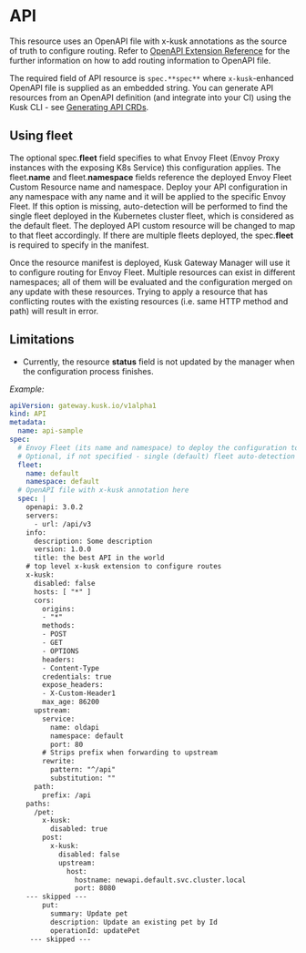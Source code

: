 # API

This resource uses an OpenAPI file with x-kusk annotations as the source of truth to configure routing.
Refer to [OpenAPI Extension Reference](../../reference/extension.md) for the further information on how to add routing information to OpenAPI file.

The required field of API resource is `spec.**spec**` where `x-kusk`-enhanced OpenAPI file is supplied as an embedded string. 
You can generate API resources from an OpenAPI definition (and integrate into your CI) using the Kusk CLI - see 
[Generating API CRDs](../../cli/generate-cmd.md).

## **Using fleet**

The optional spec.**fleet** field specifies to what Envoy Fleet (Envoy Proxy instances with the exposing K8s Service) this configuration applies.
The fleet.**name** and fleet.**namespace** fields reference the deployed Envoy Fleet Custom Resource name and namespace.
Deploy your API configuration in any namespace with any name and it will be applied to the specific Envoy Fleet.
If this option is missing, auto-detection will be performed to find the single fleet deployed in the Kubernetes cluster fleet, which is considered as the default fleet.
The deployed API custom resource will be changed to map to that fleet accordingly.
If there are multiple fleets deployed, the spec.**fleet** is required to specify in the manifest.

Once the resource manifest is deployed, Kusk Gateway Manager will use it to configure routing for Envoy Fleet.
Multiple resources can exist in different namespaces; all of them will be evaluated and the configuration merged on any update with these resources.
Trying to apply a resource that has conflicting routes with the existing resources (i.e. same HTTP method and path) will result in error.

## **Limitations**

* Currently, the resource **status** field is not updated by the manager when the configuration process finishes.

*Example:*

```yaml
apiVersion: gateway.kusk.io/v1alpha1
kind: API
metadata:
  name: api-sample
spec:
  # Envoy Fleet (its name and namespace) to deploy the configuration to, here - deployed EnvoyFleet with the name "default" in the namespace "default".
  # Optional, if not specified - single (default) fleet auto-detection will be performed in the cluster.
  fleet:
    name: default
    namespace: default
  # OpenAPI file with x-kusk annotation here
  spec: |
    openapi: 3.0.2
    servers:
      - url: /api/v3
    info:
      description: Some description
      version: 1.0.0
      title: the best API in the world
    # top level x-kusk extension to configure routes
    x-kusk:
      disabled: false
      hosts: [ "*" ]
      cors:
        origins:
        - "*"
        methods:
        - POST
        - GET
        - OPTIONS
        headers:
        - Content-Type
        credentials: true
        expose_headers:
        - X-Custom-Header1
        max_age: 86200
      upstream:
        service:
          name: oldapi
          namespace: default
          port: 80
        # Strips prefix when forwarding to upstream
        rewrite:
          pattern: "^/api"
          substitution: ""
      path:
        prefix: /api
    paths:
      /pet:
        x-kusk:
          disabled: true
        post:
          x-kusk:
            disabled: false
            upstream:
              host:
                hostname: newapi.default.svc.cluster.local
                port: 8080
    --- skipped ---
        put:
          summary: Update pet
          description: Update an existing pet by Id
          operationId: updatePet
     --- skipped ---

```
